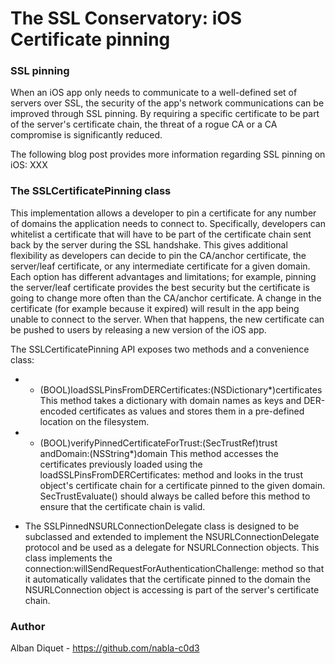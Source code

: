 The SSL Conservatory: iOS Certificate pinning
=============================================

### SSL pinning

When an iOS app only needs to communicate to a well-defined set of servers
over SSL, the security of the app's network communications can be improved
through SSL pinning. By requiring a specific certificate to be part of the
server's certificate chain, the threat of a rogue CA or a CA compromise is
significantly reduced.

The following blog post provides more information regarding SSL pinning on
iOS: XXX

### The SSLCertificatePinning class

This implementation allows a developer to pin a certificate for any number of
domains the application needs to connect to. Specifically, developers can
whitelist a certificate that will have to be part of the certificate chain
sent back by the server during the SSL handshake. This gives additional
flexibility as developers can decide to pin the CA/anchor certificate, the
server/leaf certificate, or any intermediate certificate for a given domain.
Each option has different advantages and limitations; for example, pinning the
server/leaf certificate provides the best security but the certificate is
going to change more often than the CA/anchor certificate. 
A change in the certificate (for example because it expired) will result in
the app being unable to connect to the server. When that happens, the new
certificate can be pushed to users by releasing a new version of the iOS app.

The SSLCertificatePinning API exposes two methods and a convenience class:

* + (BOOL)loadSSLPinsFromDERCertificates:(NSDictionary*)certificates
This method takes a dictionary with domain names as keys and DER-encoded
certificates as values and stores them in a pre-defined location on the
filesystem.

* + (BOOL)verifyPinnedCertificateForTrust:(SecTrustRef)trust andDomain:(NSString*)domain
This method accesses the certificates previously loaded using the
loadSSLPinsFromDERCertificates: method and looks in the trust object's
certificate chain for a certificate pinned to the given domain.
SecTrustEvaluate() should always be called before this method to ensure that
the certificate chain is valid.

* The SSLPinnedNSURLConnectionDelegate class is designed to be subclassed and
extended to implement the NSURLConnectionDelegate protocol and be used as a
delegate for NSURLConnection objects. This class implements the
connection:willSendRequestForAuthenticationChallenge: method so that it
automatically validates that the certificate pinned to the domain the
NSURLConnection object is accessing is part of the server's certificate chain.

### Author

Alban Diquet - https://github.com/nabla-c0d3
